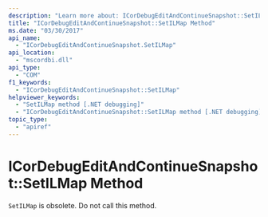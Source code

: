 ```yaml
---
description: "Learn more about: ICorDebugEditAndContinueSnapshot::SetILMap Method"
title: "ICorDebugEditAndContinueSnapshot::SetILMap Method"
ms.date: "03/30/2017"
api_name:
  - "ICorDebugEditAndContinueSnapshot.SetILMap"
api_location:
  - "mscordbi.dll"
api_type:
  - "COM"
f1_keywords:
  - "ICorDebugEditAndContinueSnapshot::SetILMap"
helpviewer_keywords:
  - "SetILMap method [.NET debugging]"
  - "ICorDebugEditAndContinueSnapshot::SetILMap method [.NET debugging]"
topic_type:
  - "apiref"
---
```

# ICorDebugEditAndContinueSnapshot::SetILMap Method

`SetILMap` is obsolete. Do not call this method.
